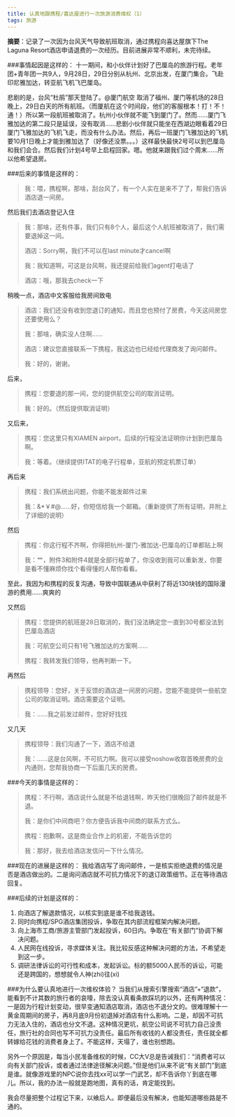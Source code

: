 ```yaml
---
title: 认真地跟携程/喜达屋进行一次旅游消费维权（1）
tags: 旅游
--- 
```


**摘要**：记录了一次因为台风天气导致航班取消，通过携程向喜达屋旗下The Laguna Resort酒店申请退费的一次经历。目前进展非常不顺利，未完待续。

<!--more-->

###事情起因是这样的：
十一期间，和小伙伴计划好了巴厘岛的旅游行程。老年团+青年团一共9人，9月28日，29日分别从杭州、北京出发，在厦门集合。飞赴印尼雅加达，转亚航飞机飞巴厘岛。

悲剧的是，台风“杜鹃”那天登陆了。@厦门航空 取消了福州、厦门等机场的28日晚上，29日白天的所有航班。（而厦航在这个时间段，他们的客服根本！打！不！通！）所以第一段航班被取消了。杭州小伙伴就不能飞到厦门了。然而……厦门飞雅加达的第二段只是延误，没有取消……悲剧小伙伴就只能坐在西湖边眼看着29日厦门飞雅加达的飞机飞走，而没有什么办法。然后，再后一班厦门飞雅加达的飞机要10月1日晚上才能到雅加达了（好像还没票。。。）这样最快最快2号可以到巴厘岛和我们会合。然后我们计划4号早上启程回家。嗯。他就来跟我们过个周末……所以他希望退房。

###后来的事情是这样的：
> 我：喂，携程啊，那啥，刮台风了，有一个人实在是来不了了，帮我们告诉酒店退一间房。

然后我们去酒店登记入住

> 我：那啥，还有件事，我们只有8个人，最后这个人航班被取消了，我们需要退掉这一间。
> 
> 酒店：Sorry啊，我们不可以在last minute才cancel啊 
> 
> 我：我知道啊，可这是台风啊，我还提前给我们agent打电话了 
> 
> 酒店：哦，那我去check一下 

稍晚一点，酒店中文客服给我房间致电
> 酒店：我们还没有收到您退订的通知，而且您也预付了房费，今天这间房您还要使用么？
> 
> 我：那啥，确实没人住啊……
> 
> 酒店：建议您直接联系一下携程，我这边也已经给代理商发了询问邮件。
> 
> 我：好的，谢谢。

后来，
> 携程：您要退的那一间，您的提供航空公司的取消证明。
> 
> 我：好的。（然后提供取消证明）

又后来，
> 携程：您这里只有XIAMEN airport，后续的行程没法证明你计划到巴厘岛啊。
> 
> 我：等着。（继续提供ITAT的电子行程单，亚航的预定机票订单）

再后来
> 携程：我们系统出问题，你能不能发邮件过来
> 
> 我：&*￥#@……好，你短信给我一个邮箱。（重新提供了所有证明，并附上了详细的说明）

然后
> 携程：你这行程不齐啊，你得把杭州-厦门-雅加达-巴厘岛的订单都贴上啊
> 
> 我：艹，附件3和附件4就是全部行程单了，你没收到我可以重新发，你要是看不懂麻烦你找个看得懂的人帮你看看。

至此，我因为和携程的反复沟通，导致中国联通从中获利了将近130块钱的国际漫游的费用……爽爽的

又然后
> 携程：您提供的航班是28日取消的，我们没法确定您一直到30号都没法到巴厘岛酒店
> 
> 我：可航空公司只有1号飞雅加达的方案啊……
> 
> 携程：我转发我们领导，他再判断一下。

再然后
> 携程领导：您好，关于反馈的酒店退一间房的问题，您能不能提供一些航空公司的取消证明。酒店需要这个证明。
> 
> 我：……我之前发过邮件，您好好找找

又几天
> 携程领导：我们沟通了一下，酒店不给退
> 
> 我：……这是台风啊，不可抗力啊。我可以接受noshow收取首晚房费的业内通则，您帮我协商一下后面几天的房费。

###今天的事情是这样的：
> 携程：不行啊，酒店说什么就是不给退钱啊，昨天他们很晚回了邮件就是不退。
> 
> 我：是你们中间商吧？你方便告诉我中间商的联系方式么。
> 
> 携程：抱歉啊，这是商业合作上的机密，不能告诉您的
> 
> 我：那好，我去给酒店发信问一下什么情况。

###现在的进展是这样的：
我给酒店写了询问邮件，一是核实拒绝退费的情况是否是酒店做出的。二是询问酒店就不可抗力情况下的退订政策细节。正在等待酒店回复。

###后续的计划是这样的：
1. 向酒店了解退款情况，以核实到底是谁不给我退钱。
2. 同时向携程/SPG酒店集团投诉，争取在其内部流程框架内解决问题。
3. 向上海市工商/旅游主管部门发起投诉，60日内。争取在“有关部门”协调下解决问题。
4. 人民网在线投诉，寻求媒体关注。我比较反感这种解决问题的方法，不希望走到这一步。
5. 调研法律诉讼的可行性和成本，发起诉讼。标的额5000人民币的诉讼，可能还是跨国的，想想就令人神(zhi)往(xi)

###为什么要认真地进行一次维权体验？
当我们从搜索引擎搜索“酒店”+“退款”，能看到不计其数的旅行者的哀嚎，除去没认真看条款踩坑的以外，还有两种情况：一是因为行程计划变动，很早变通知酒店取消，酒店也不退分文的。很难理解十一黄金周期间的房子，再8月底9月份初退掉对酒店有什么影响。二是，却因不可抗力无法入住的，酒店也分文不退。这种情况更坑，航空公司说不可抗力自己没责任，旅行社的合同也写不可抗力没责任。最后所有收钱的人都没责任，责任就全都转嫁给花钱的消费者身上了。不能这样，天塌了，谁也别想跑。

另外一个原因是，每当小民准备维权的时候，CC大V总是告诫我们：“消费者可以向有关部门投诉，或者通过法律途径解决问题。”但是他们从来不说“有关部门”到底是谁。就像游戏里的NPC说你去找xx可以学一门武艺，却不告诉你丫到底在哪儿。所以，我的办法一般就是跑地图，真有的话，肯定能找到。

我会尽量把整个过程记下来，以飨后人。即便最后没有解决，也能知道哪些路是不通的。